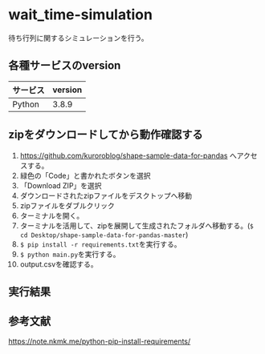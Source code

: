 # wait_time-simulation
待ち行列に関するシミュレーションを行う。

## 各種サービスのversion

| サービス | version |
| ------------- | ------------- |
| Python  | 3.8.9  |

## zipをダウンロードしてから動作確認する

1. https://github.com/kuroroblog/shape-sample-data-for-pandas へアクセスする。
2. 緑色の「Code」と書かれたボタンを選択
3. 「Download ZIP」を選択
4. ダウンロードされたzipファイルをデスクトップへ移動
5. zipファイルをダブルクリック
6. ターミナルを開く。
7. ターミナルを活用して、zipを展開して生成されたフォルダへ移動する。(`$ cd Desktop/shape-sample-data-for-pandas-master`)
8. `$ pip install -r requirements.txt`を実行する。
9. `$ python main.py`を実行する。
10. output.csvを確認する。

## 実行結果

## 参考文献
https://note.nkmk.me/python-pip-install-requirements/
